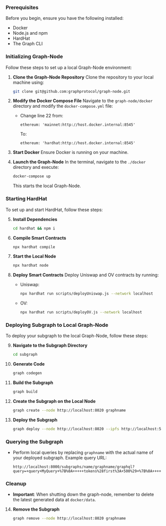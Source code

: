 ### Prerequisites

Before you begin, ensure you have the following installed:
- Docker
- Node.js and npm
- HardHat
- The Graph CLI

### Initializing Graph-Node

Follow these steps to set up a local Graph-Node environment:

1. **Clone the Graph-Node Repository**
   Clone the repository to your local machine using:
   ```bash
   git clone git@github.com:graphprotocol/graph-node.git
   ```

2. **Modify the Docker Compose File**
   Navigate to the `graph-node/docker` directory and modify the `docker-compose.yml` file:
   - Change line 22 from:
     ```
     ethereum: 'mainnet:http://host.docker.internal:8545'
     ```
     To:
     ```
     ethereum: 'hardhat:http://host.docker.internal:8545'
     ```

3. **Start Docker**
   Ensure Docker is running on your machine.

4. **Launch the Graph-Node**
   In the terminal, navigate to the `./docker` directory and execute:
   ```bash
   docker-compose up
   ```
   This starts the local Graph-Node.

### Starting HardHat

To set up and start HardHat, follow these steps:

5. **Install Dependencies**
   ```bash
   cd hardhat && npm i
   ```

6. **Compile Smart Contracts**
   ```bash
   npx hardhat compile
   ```

7. **Start the Local Node**
   ```bash
   npx hardhat node
   ```

8. **Deploy Smart Contracts**
   Deploy Uniswap and OV contracts by running:
   - Uniswap:
     ```bash
     npx hardhat run scripts/deployUniswap.js --network localhost
     ```
   - OV:
     ```bash
     npx hardhat run scripts/deployOV.js --network localhost
     ```

### Deploying Subgraph to Local Graph-Node

To deploy your subgraph to the local Graph-Node, follow these steps:

9. **Navigate to the Subgraph Directory**
   ```bash
   cd subgraph
   ```

10. **Generate Code**
    ```bash
    graph codegen
    ```

11. **Build the Subgraph**
    ```bash
    graph build
    ```

12. **Create the Subgraph on the Local Node**
    ```bash
    graph create --node http://localhost:8020 graphname
    ```

13. **Deploy the Subgraph**
    ```bash
    graph deploy --node http://localhost:8020 --ipfs http://localhost:5001 graphname
    ```

### Querying the Subgraph

- Perform local queries by replacing `graphname` with the actual name of your deployed subgraph. Example query URL:
  ```
  http://localhost:8000/subgraphs/name/graphname/graphql?query=+query+MyQuery+%7B%0A+++++tokens%28first%3A+500%29+%7B%0A+++++++++id%0A+++++++++name%0A+++++++++address%0A+++++%7D%0A+++++pairs%28first%3A+500%29+%7B%0A+++++++++id%0A+++++++++token0%0A+++++++++token1%0A+++++++++address%0A+++++++++token1Name%0A+++++++++token0Name%0A+++++++++reserve1%0A+++++++++reserve0%0A+++++%7D%0A+%7D
  ```

### Cleanup

- **Important**: When shutting down the graph-node, remember to delete the latest generated data at `docker/data`. 

14. **Remove the Subgraph**
    ```bash
    graph remove --node http://localhost:8020 graphname
    ```